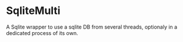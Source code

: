 # SqliteMulti
A Sqlite wrapper to use a sqlite DB from several threads, optionaly in a dedicated process of its own.
